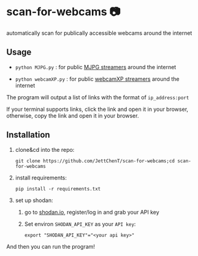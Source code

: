 # scan-for-webcams :camera:
automatically scan for publically accessible webcams around the internet

## Usage

* ` python MJPG.py ` : for public [MJPG streamers](https://github.com/jacksonliam/mjpg-streamer) around the internet

* ` python webcamXP.py ` : for public [webcamXP streamers](http://www.webcamxp.com/) around the internet

The program will output a list of links with the format of `ip_address:port`

If your terminal supports links, click the link and open it in your browser, otherwise, copy the link and open it in your browser.

## Installation

1. clone&cd into the repo:

   ` git clone https://github.com/JettChenT/scan-for-webcams;cd scan-for-webcams `

2. install requirements:

   `pip install -r requirements.txt`

3. set up shodan:

   1. go to [shodan.io](https://shodan.io), register/log in and grab your API key

   2. Set environ `SHODAN_API_KEY` as your `API key`:

      ` export "SHODAN_API_KEY"="<your api key>" `

And then you can run the program!